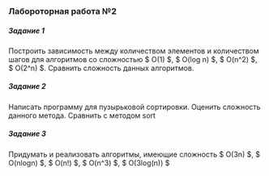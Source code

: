 ### Лабороторная работа №2

##### Задание 1

Построить зависимость между количеством элементов и количеством шагов для алгоритмов со сложностью $ О(1) $, $ O(log n) $, $ O(n^2) $, $ O(2^n) $. Сравнить сложность данных алгоритмов.

##### Задание 2

Написать программу для пузырьковой сортировки. Оценить сложность данного метода. Сравнить с методом sort

##### Задание 3

Придумать и реализовать алгоритмы, имеющие сложность $ O(3n) $, $ O(nlogn) $, $ O(n!) $, $ O(n^3) $, $ O(3log(n)) $

<script type="text/javascript"
  src="http://cdn.mathjax.org/mathjax/latest/MathJax.js?config=TeX-AMS-MML_HTMLorMML">
</script>